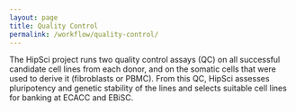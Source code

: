 ```yaml
---
layout: page
title: Quality Control
permalink: /workflow/quality-control/
---
```


The HipSci project runs two quality control assays (QC) on all successful candidate cell lines from each donor, and on the somatic cells that were used to derive it (fibroblasts or PBMC). From this QC, HipSci assesses pluripotency and genetic stability of the lines and selects suitable cell lines for banking at ECACC and EBiSC.
